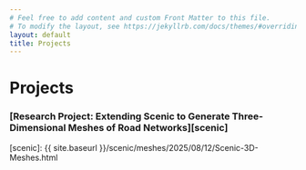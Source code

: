 ```yaml
---
# Feel free to add content and custom Front Matter to this file.
# To modify the layout, see https://jekyllrb.com/docs/themes/#overriding-theme-defaults
layout: default
title: Projects
---
```


# Projects

### [Research Project: Extending Scenic to Generate Three-Dimensional Meshes of Road Networks][scenic]

[scenic]: {{ site.baseurl }}/scenic/meshes/2025/08/12/Scenic-3D-Meshes.html